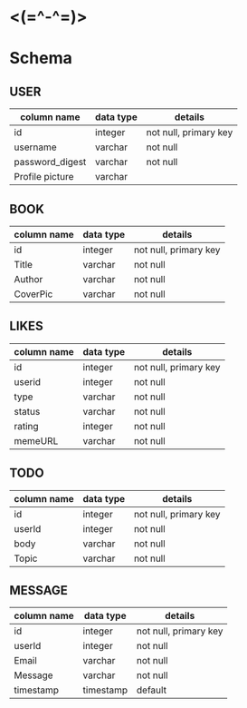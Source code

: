 #                <(=^-^=)> 

# Schema

## USER
column name     | data type | details
----------------|-----------|-----------------------
id              | integer   | not null, primary key
username        | varchar   | not null
password_digest | varchar   | not null
Profile picture | varchar   |

## BOOK
column name     | data type | details
----------------|-----------|-----------------------
id              | integer   | not null, primary key
Title           | varchar   | not null
Author          | varchar   | not null
CoverPic        | varchar   | not null

## LIKES
column name     | data type | details
----------------|-----------|-----------------------
id              | integer   | not null, primary key
userid          | integer   | not null
type            | varchar   | not null
status          | varchar   | not null
rating          | integer   | not null
memeURL         | varchar   | not null

## TODO
column name     | data type | details
----------------|-----------|-----------------------
id              | integer   | not null, primary key
userId          | integer   | not null
body            | varchar   | not null
Topic           | varchar   | not null

## MESSAGE
column name     | data type | details
----------------|-----------|-----------------------
id              | integer   | not null, primary key
userId          | integer   | not null
Email           | varchar   | not null
Message         | varchar   | not null
timestamp       | timestamp | default
